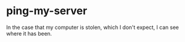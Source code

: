 # ping-my-server
In the case that my computer is stolen, which I don't expect, I can see where it has been.
